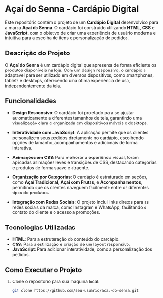 # Açaí do Senna - Cardápio Digital

Este repositório contém o projeto de um **Cardápio Digital** desenvolvido para a marca **Açaí do Senna**. O cardápio foi construído utilizando **HTML**, **CSS** e **JavaScript**, com o objetivo de criar uma experiência de usuário moderna e intuitiva para a escolha de itens e personalização de pedidos.

## Descrição do Projeto

O **Açaí do Senna** é um cardápio digital que apresenta de forma eficiente os produtos disponíveis na loja. Com um design responsivo, o cardápio é adaptável para ser utilizado em diversos dispositivos, como smartphones, tablets e desktops, oferecendo uma ótima experiência de uso, independentemente da tela.

## Funcionalidades

- **Design Responsivo**: O cardápio foi projetado para se ajustar automaticamente a diferentes tamanhos de tela, garantindo uma visualização clara e organizada em dispositivos móveis e desktops.
  
- **Interatividade com JavaScript**: A aplicação permite que os clientes personalizem seus pedidos diretamente no cardápio, escolhendo opções de tamanho, acompanhamentos e adicionais de forma interativa.
  
- **Animações em CSS**: Para melhorar a experiência visual, foram aplicadas animações leves e transições de CSS, destacando categorias e produtos de forma suave e atraente.

- **Organização por Categorias**: O cardápio é estruturado em seções, como **Açaí Tradicional**, **Açaí com Frutas**, e **Acompanhamentos**, permitindo que os clientes naveguem facilmente entre os diferentes tipos de produtos.

- **Integração com Redes Sociais**: O projeto inclui links diretos para as redes sociais da marca, como Instagram e WhatsApp, facilitando o contato do cliente e o acesso a promoções.

## Tecnologias Utilizadas

- **HTML**: Para a estruturação do conteúdo do cardápio.
- **CSS**: Para a estilização e criação de um layout responsivo.
- **JavaScript**: Para adicionar interatividade, como a personalização dos pedidos.
  
## Como Executar o Projeto

1. Clone o repositório para sua máquina local:
   ```bash
   git clone https://github.com/seu-usuario/acai-do-senna.git
